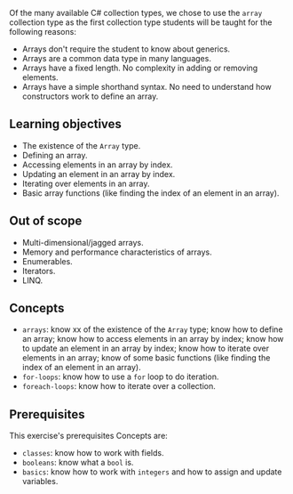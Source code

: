 Of the many available C# collection types, we chose to use the `array` collection type as the first collection type students will be taught for the following reasons:

- Arrays don't require the student to know about generics.
- Arrays are a common data type in many languages.
- Arrays have a fixed length. No complexity in adding or removing elements.
- Arrays have a simple shorthand syntax. No need to understand how constructors work to define an array.

## Learning objectives

- The existence of the `Array` type.
- Defining an array.
- Accessing elements in an array by index.
- Updating an element in an array by index.
- Iterating over elements in an array.
- Basic array functions (like finding the index of an element in an array).

## Out of scope

- Multi-dimensional/jagged arrays.
- Memory and performance characteristics of arrays.
- Enumerables.
- Iterators.
- LINQ.

## Concepts

- `arrays`: know xx of the existence of the `Array` type; know how to define an array; know how to access elements in an array by index; know how to update an element in an array by index; know how to iterate over elements in an array; know of some basic functions (like finding the index of an element in an array).
- `for-loops`: know how to use a `for` loop to do iteration.
- `foreach-loops`: know how to iterate over a collection.

## Prerequisites

This exercise's prerequisites Concepts are:

- `classes`: know how to work with fields.
- `booleans`: know what a `bool` is.
- `basics`: know how to work with `integers` and how to assign and update variables.
